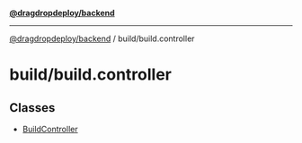 [**@dragdropdeploy/backend**](../../README.md)

***

[@dragdropdeploy/backend](../../README.md) / build/build.controller

# build/build.controller

## Classes

- [BuildController](classes/BuildController.md)
